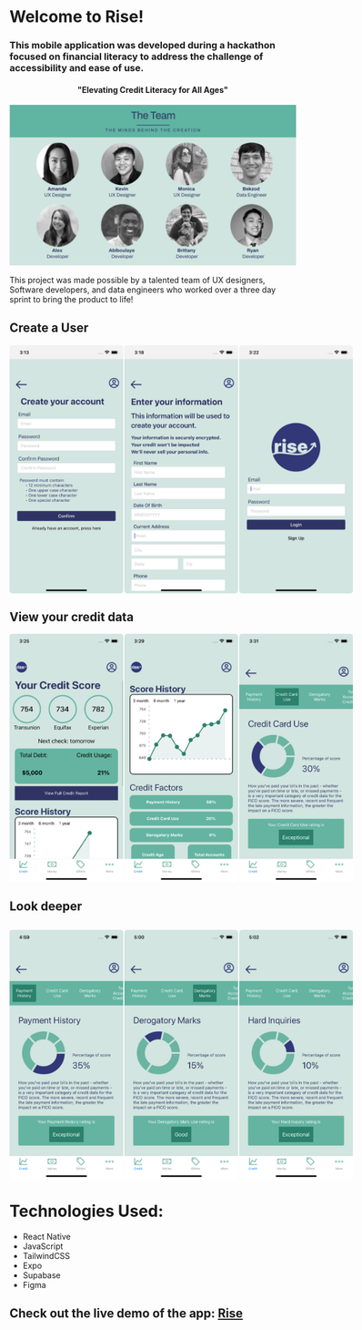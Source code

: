 <!DOCTYPE html>
<html>
<head>
	<title>Rise</title>
</head>
<body>
	<h1>Welcome to Rise!</h1> 
  <h3>This mobile application was developed during a hackathon focused on financial literacy to address the challenge of accessibility and ease of use.</h3>
	<h4 style="text-align: center;">"Elevating Credit Literacy for All Ages"</h4><img src="./assets/Readme-images/team.jpg"> 
  <p>This project was made possible by a talented team of UX designers, Software developers, and data engineers who worked over a three day sprint to bring the product to life!</p>
  
  <h2>Create a User</h2>
	
  <div style="display: flex; justify-content: space-between; gap: 2px; margin: 0 auto;">
		<div style="flex: 1; min-width: 200px; max-width: 300px; border-radius: 5px; overflow: hidden;"><img height="100%" src="./assets/Readme-images/sign-in.jpg" style="object-fit: cover;" width="100%"></div>
		<div style="flex: 1; min-width: 200px; max-width: 300px; border-radius: 5px; overflow: hidden;"><img height="100%" src="./assets/Readme-images/signup.jpg" style="object-fit: cover;" width="100%"></div>
		<div style="flex: 1; min-width: 200px; max-width: 300px; border-radius: 5px; overflow: hidden;"><img height="100%" src="./assets/Readme-images/login.jpg" style="object-fit: cover;" width="100%"></div>
	</div>
  <h2>View your credit data</h2>
	<div style="display: flex; justify-content: space-between; gap: 2px; margin: 0 auto;">
		<div style="flex: 1; min-width: 200px; min-height: 400px; border-radius: 5px; overflow: hidden;"><img height="100%" src="./assets/Readme-images/home-screen.jpg" style="object-fit: cover;" width="100%"></div>
		<div style="flex: 1; min-width: 200px; min-height: 400px; border-radius: 5px; overflow: hidden;"><img height="100%" src="./assets/Readme-images/home-screen-2.jpg" style="object-fit: cover;" width="100%"></div>
		<div style="flex: 1; min-width: 200px; min-height: 400px; border-radius: 5px; overflow: hidden;"><img height="100%" src="./assets/Readme-images/home-screen-3.jpg" style="object-fit: cover;" width="100%"></div>
	</div>
  <h2>Look deeper<h2>
	<div style="display: flex; justify-content: space-between; gap: 2px; margin: 0 auto;">
		<div style="flex: 1; min-width: 200px; min-height: 400px; border-radius: 5px; overflow: hidden;"><img height="100%" src="./assets/Readme-images/history.jpg" style="object-fit: cover;" width="100%"></div>
		<div style="flex: 1; min-width: 200px; min-height: 400px; border-radius: 5px; overflow: hidden;"><img height="100%" src="./assets/Readme-images/marks.png" style="object-fit: cover;" width="100%"></div>
		<div style="flex: 1; min-width: 200px; min-height: 400px; border-radius: 5px; overflow: hidden;"><img height="100%" src="./assets/Readme-images/hard.png" style="object-fit: cover;" width="100%"></div>
	</div>
  <h1>Technologies Used:</h1>
	<ul>
		<li>React Native</li>
		<li>JavaScript</li>
		<li>TailwindCSS</li>
		<li>Expo</li>
		<li>Supabase</li>
		<li>Figma</li>
	</ul>
	<h2>Check out the live demo of the app: <a href="https://www.figma.com/proto/Gztm2KyqMmRfGCSV6VEe0k/Sketch%2F-Mid-fi?type=design&node-id=267-173&t=lYrw4xcGOTkW2x5C-1&scaling=scale-down&page-id=6%3A128&starting-point-node-id=265%3A125&show-proto-sidebar=1&mode=design"</a>Rise</h2>
</body>
</html>